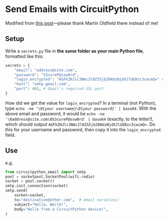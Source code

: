 # Send Emails with CircuitPython

Modified from [this post](https://mjoldfield.com/atelier/2021/11/python-smtp.html)—please thank Martin Oldfield there instead of me!

## Setup
Write a `secrets.py` file in __the same folder as your main Python file__, formatted like this:
```python
secrets = {
    "email": "address@site.com",
    "password": "S3cureP@ssw0rd",
    "login_encrypted": "AGFkZHJlc3NAc2l0ZS5jb20AUzNjdXJlUEBzc3cwcmQ=" # See below the code snippet for an explanation!
    "host": "smtp.gmail.com",
    "port": 465, # Gmail's required SSL port
}
```

How did we get the value for `login_encrypted`?
In a terminal (not Python), type `echo -ne '\0{your username}\0{your password}' | base64`.
With the above email and password, it would be `echo -ne '\0address@site.com\0S3cureP@ssw0rd' | base64` (exactly, to the letter!), which should output `AGFkZHJlc3NAc2l0ZS5jb20AUzNjdXJlUEBzc3cwcmQ=`. Do this for your username and password, then copy it into the `login_encrypted` field.

## Use
e.g.
```python
from circuitpython_email import smtp
pool = socketpool.SocketPool(wifi.radio)
socket = pool.socket()
smtp.init_connection(socket)
smtp.send(
    socket=socket,
    to="destination@other.com",  # email ourselves!
    subject="Hello, World!",
    body="Hello from a CircuitPython device!",
)
```
